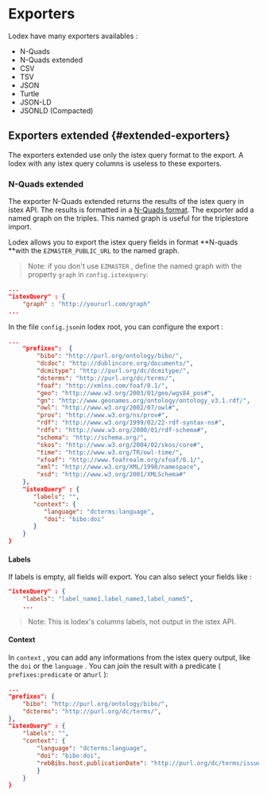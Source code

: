 # Exporters

Lodex have many exporters availables :

* N-Quads
* N-Quads extended
* CSV
* TSV
* JSON
* Turtle
* JSON-LD
* JSONLD \(Compacted\)

## Exporters extended {#extended-exporters}

The exporters extended use only the istex query format to the export. A lodex with any istex query columns is useless to these exporters.

### N-Quads extended

The exporter N-Quads extended returns the results of the istex query in istex API. The results is formatted in a [N-Quads format](https://www.w3.org/TR/n-quads/). The exporter add a named graph on the triples. This named graph is useful for the triplestore import.

Lodex allows you to export the istex query fields in format **N-quads **with the `EZMASTER_PUBLIC_URL` to the named graph.

> Note: if you don't use `EZMASTER` , define the named graph with the property `graph` in `config.istexquery`:

```json
...
"istexQuery" : {
    "graph" : "http://yoururl.com/graph"
...
```

In the file `config.json`in lodex root, you can configure the export :

```json
...
    "prefixes":  {
        "bibo": "http://purl.org/ontology/bibo/",
        "dcdoc": "http://dublincore.org/documents/",
        "dcmitype": "http://purl.org/dc/dcmitype/",
        "dcterms": "http://purl.org/dc/terms/",
        "foaf": "http://xmlns.com/foaf/0.1/",
        "geo": "http://www.w3.org/2003/01/geo/wgs84_pos#",
        "gn": "http://www.geonames.org/ontology/ontology_v3.1.rdf/",
        "owl": "http://www.w3.org/2002/07/owl#",
        "prov": "http://www.w3.org/ns/prov#",
        "rdf": "http://www.w3.org/1999/02/22-rdf-syntax-ns#",
        "rdfs": "http://www.w3.org/2000/01/rdf-schema#",
        "schema": "http://schema.org/",
        "skos": "http://www.w3.org/2004/02/skos/core#",
        "time": "http://www.w3.org/TR/owl-time/",
        "xfoaf": "http://www.foafrealm.org/xfoaf/0.1/",
        "xml": "http://www.w3.org/XML/1998/namespace",
        "xsd": "http://www.w3.org/2001/XMLSchema#"
    },
    "istexQuery" : {
       "labels": "",
       "context": {
          "language": "dcterms:language",
          "doi": "bibo:doi"
       }
    }
}
```

#### Labels

If labels is empty, all fields will export. You can also select your fields like :

```json
"istexQuery" : {
    "labels": "label_name1,label_name3,label_name5",
    ...
```

> Note: This is lodex's columns labels, not output in the istex API.

#### Context

In `context` , you can add any informations from the istex query output, like the `doi` or the `language` . You can join the result with a predicate \( `prefixes:predicate` or an`url` \):

```json
...
"prefixes": {
    "bibo": "http://purl.org/ontology/bibo/",
    "dcterms": "http://purl.org/dc/terms/",
},
"istexQuery" : {
    "labels": "",
    "context": {
        "language": "dcterms:language",
        "doi": "bibo:doi",
        "rebBibs.host.publicationDate": "http://purl.org/dc/terms/issued"
        }
    }
}
```



